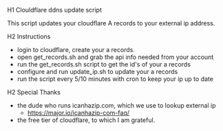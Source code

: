 H1 Clouldflare ddns update script

This script updates your cloudflare A records to your external ip address.

H2 Instructions
- login to cloudflare, create your a records.
- open get_records.sh and grab the api info needed from your account
- run the get_records.sh script to get the id's of your a records
- configure and run update_ip.sh to update your a records
- run the script every 5/10 minutes with cron to keep your ip up to date

H2 Special Thanks
- the dude who runs icanhazip.com, which we use to lookup external ip
  - https://major.io/icanhazip-com-faq/
- the free tier of cloudflare, to which I am grateful.
